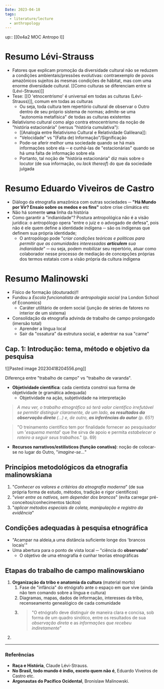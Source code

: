 ```yaml
---
Date: 2023-04-18
tags:
  - literature/lecture
  - anthropology
---
```


up:: [[0x4a2 MOC Antropo I]]

# Resumo Lévi-Strauss
- Fatores que explicam promoção da diversidade cultural não se reduzem a condições ambientais/pressões evolutivas: contraexemplo de povos amazônicos sujeitos às mesmas condições de hábitat, mas com uma enorme diversidade cultural. [[Como culturas se diferenciam entre si (Lévi-Strauss)]]
- Tese: [[O 'etnocentrismo' é universal em todas as culturas (Lévi-Strauss)]], comum em todas as culturas
	- Ou seja, toda cultura tem repertório cultural de observar o Outro dentro de seu próprio sistema de normas; admite-se uma "autonomia metafísica" de todas as culturas existentes
- Relativismo cultural como algo contra etnocentrismo da noção de "história estacionária" (versus "história cumulativa"): 
	- [[Analogia entre Relativismo Cultural e Relatividade Galileana]]:
	- "Velocidade" vs "(Falta de) Informação"/Significação
	- Pode-se aferir melhor uma sociedade quando se há mais informações sobre ela ─ e cunhá-las de "estacionárias" quando se há uma falta de informação sobre ela
	- Portanto, tal noção de "história estacionária" diz mais sobre o locutor (de sua informação, ou *lack thereof*) do que da sociedade julgada

# Resumo Eduardo Viveiros de Castro
- Diálogo da etnografia amazônica com outras sociedades ─ **"Há Mundo por Vir? Ensaio sobre os medos e os fins"** sobre crise climática etc
- Não há somente **uma** linha da história
- Como garantir a "indianidade"? Postura antropológica não é a visão jurídica: o antropólogo opera "entre o juiz e o advogado de defesa", pois não é ele quem define a identidade indígena ─ são os indígenas que definem sua própria identidade;
	- O antropólogo pode "*criar condições teóricas e políticas para permitir que as comunidades interessadas **articulem** sua indianidade*" ─ ou seja, podem mobilizar seu repertório, atuar como colaborador nesse processo de mediação de concepções próprias dos termos estatais com a visão própria da cultura indígena

# Resumo Malinowski
- Físico de formação (douturado)!!
- Fundou a *Escola funcionalista de antropologia social* (na London School of Economics)
	- Caráter utilitário de ordem social (junção de séries de fatores no interior de um sistema)
- Consolidação da etnografia advinda de trabalho de campo prolongado (imersão total)
	- Aprender a língua local
	- Sair da "ossatura" da estrutura social, e adentrar na sua "carne"

## Cap. 1: Introdução: tema, método e objetivo da pesquisa
![[Pasted image 20230418204556.png]]

Diferença entre "trabalho de campo" vs "trabalho de varanda".

- **Objetividade científica**: cada cientista constroi sua forma de objetividade (e gramática adequada) 
	- Objetividade na ação, subjetividade na interpretação

> *A meu ver, o trabalho etnográfico só terá valor científico irrefutável se permitir distinguir claramente, de um lado, **os resultados da observação direta** (...) e, de outro, **as inferências do autor** (p. 65?)* 

> "O treinamento científico tem por finalidade fornecer ao pesquisador um '*esquema mental*' que lhe sirva de apoio e permita *estabelecer o roteiro a seguir seus trabalhos*." (p. 69)

- **Recursos narrativos/estilísticos (função conativa)**: noção de colocar-se no lugar do Outro, "*imagine-se...*"

## Princípios metodológicos da etnografia malinowskiana
1. "*Conhecer os valores e critérios da etnografia moderna*" (de sua própria forma de estudo, métodos, tradição e rigor científicos)
2. "*viver entre os nativos, sem depender dos brancos*" (evita carregar pré-conceitos/conhecimentos tácitos)
3. "*aplicar métodos especiais de coleta, manipulação e registro da evidência*"

## Condições adequadas à pesquisa etnográfica
- "Acampar na aldeia,a uma distância suficiente longe dos 'brancos locais'"
- Uma abertura para o ponto de vista local ─ "ciência do **observado**"
	- O objetivo de uma etnografia é cunhar teorias etnográficas

## Etapas do trabalho de campo malinowskiano
1. **Organização da tribo e anatomia da cultura** (material morto)
	1. Fase de "infância" do etnógrafo ante o espaço em que vive (ainda não tem comando sobre a língua e cultura)
	2. Diagramas, mapas, dados de informação, interesses da tribo, recenseamento genealógico de cada comunidade
	3. > "O etnógrafo deve distinguir de maneira clara e concisa, sob forma de um quadro sinótico, entre os resultados de sua *observação direta* e as *informações que recebeu indiretamente*"
2. 

---
### Referências
- **Raça e História**, Claude Lévi-Strauss.
- **No Brasil, todo mundo é índio, exceto quem não é**, Eduardo Viveiros de Castro etc.
- **Argonautas do Pacífico Ocidental**, Bronislaw Malinowski.